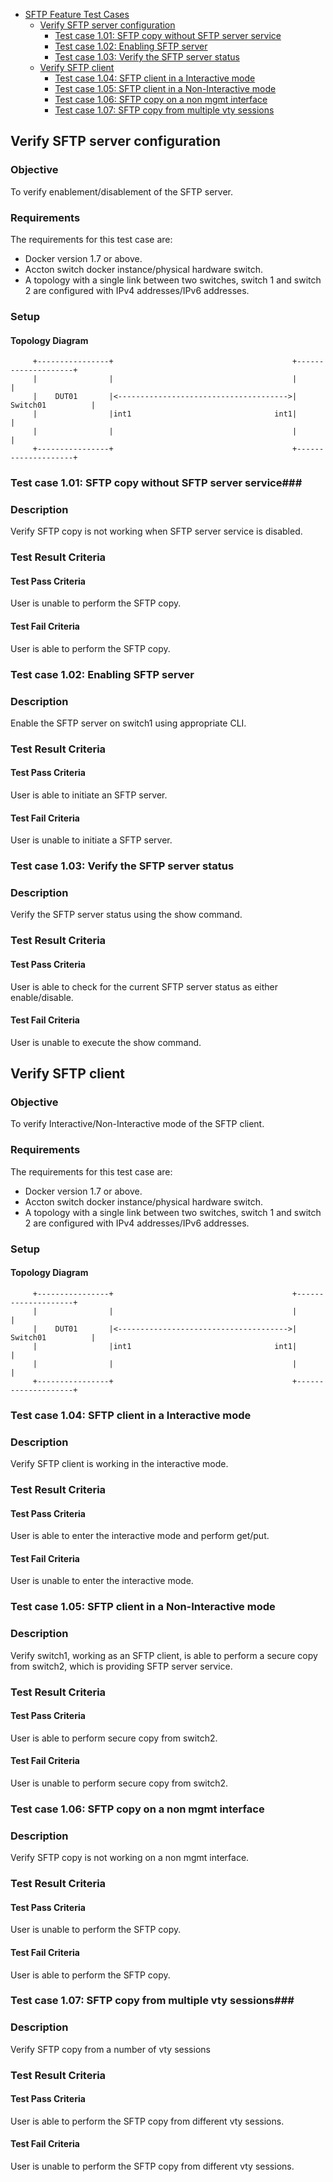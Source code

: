 - [SFTP Feature Test Cases](#sftp-feature-test-cases)
	- [Verify SFTP server configuration](#verify-sftp-server-configuration)
		- [Test case 1.01: SFTP copy without SFTP server service](#test-case-101-sftp-copy-without-sftp-server-service)
		- [Test case 1.02: Enabling SFTP server](#test-case-102-enabling-sftp-server)
		- [Test case 1.03: Verify the SFTP server status](#test-case-103-verify-the-sftp-server-status)
	- [Verify SFTP client](#verify-sftp-client-)
		- [Test case 1.04:  SFTP client in a Interactive mode](#test-case-104-sftp-client-in-a-interactive-mode)
		- [Test case 1.05: SFTP client in a Non-Interactive mode](#test-case-105-sftp-client-in-a-non-interactive-mode)
		- [Test case 1.06: SFTP copy on a non mgmt interface](#test-case-106-sftp-copy-on-a-non-mgmt-interface)
		- [Test case 1.07: SFTP copy from multiple vty sessions](#test-case-107-sftp-copy-from-multiple-vty-sessions)

## Verify SFTP server configuration
### Objective ###
To verify enablement/disablement of the SFTP server.
### Requirements ###
The requirements for this test case are:
 - Docker version 1.7 or above.
 - Accton switch docker instance/physical hardware switch.
 - A topology with a single link between two switches, switch 1 and switch 2 are configured with IPv4 addresses/IPv6 addresses.

### Setup ###
#### Topology Diagram ####
```
     +----------------+                                        +--------------------+
     |                |                                        |                    |
     |    DUT01       |<-------------------------------------->|  Switch01          |
     |                |int1                                int1|                    |
     |                |                                        |                    |
     +----------------+                                        +--------------------+
```

### Test case 1.01: SFTP copy without SFTP server service###
### Description ###
Verify SFTP copy is not working when SFTP server service is disabled.
### Test Result Criteria ###
#### Test Pass Criteria ####
User is unable to perform the SFTP copy.
#### Test Fail Criteria ####
User is able to perform the SFTP copy.

### Test case 1.02: Enabling SFTP server ###
### Description ###
Enable the SFTP server on switch1 using appropriate CLI.
### Test Result Criteria ###
#### Test Pass Criteria ####
User is able to initiate an SFTP server.
#### Test Fail Criteria ####
User is unable to initiate a SFTP server.

### Test case 1.03: Verify the SFTP server status ###
### Description ###
Verify the SFTP server status using the show command.
### Test Result Criteria ###
#### Test Pass Criteria ####
User is able to check for the current SFTP server status as either enable/disable.
#### Test Fail Criteria ####
User is unable to execute the show command.

## Verify SFTP client ##
### Objective ###
To verify Interactive/Non-Interactive mode of the SFTP client.
### Requirements ###
The requirements for this test case are:
 - Docker version 1.7 or above.
 - Accton switch docker instance/physical hardware switch.
 - A topology with a single link between two switches, switch 1 and switch 2 are configured with IPv4 addresses/IPv6 addresses.

### Setup ###
#### Topology Diagram ####
```
     +----------------+                                        +--------------------+
     |                |                                        |                    |
     |    DUT01       |<-------------------------------------->|  Switch01          |
     |                |int1                                int1|                    |
     |                |                                        |                    |
     +----------------+                                        +--------------------+
```

### Test case 1.04:  SFTP client in a Interactive mode ###
### Description ###
Verify SFTP client is working in the interactive mode.
### Test Result Criteria ###
#### Test Pass Criteria ####
User is able to enter the interactive mode and perform get/put.
#### Test Fail Criteria ####
User is unable to enter the interactive mode.

### Test case 1.05: SFTP client in a Non-Interactive mode ###
### Description ###
Verify switch1, working as an SFTP client, is able to perform a secure copy
from switch2, which is providing SFTP server service.
### Test Result Criteria ###
#### Test Pass Criteria ####
User is able to perform secure copy from switch2.
#### Test Fail Criteria ####
User is unable to perform secure copy from switch2.

### Test case 1.06: SFTP copy on a non mgmt interface ###
### Description ###
Verify SFTP copy is not working on a non mgmt interface.
### Test Result Criteria ###
#### Test Pass Criteria ####
User is unable to perform the SFTP copy.
#### Test Fail Criteria ####
User is able to perform the SFTP copy.

### Test case 1.07: SFTP copy from multiple vty sessions###
### Description ###
Verify SFTP copy from a number of vty sessions
### Test Result Criteria ###
#### Test Pass Criteria ####
User is able to perform the SFTP copy from different vty sessions.
#### Test Fail Criteria ####
User is unable to perform the SFTP copy from different vty sessions.